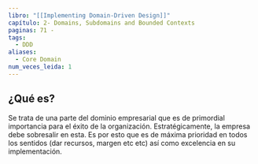 ```yaml
---
libro: "[[Implementing Domain-Driven Design]]"
capítulo: 2- Domains, Subdomains and Bounded Contexts
paginas: 71 -
tags:
  - DDD
aliases:
  - Core Domain
num_veces_leida: 1
---
```

## ¿Qué es?

Se trata de una parte del dominio empresarial que es de primordial importancia para el éxito de la organización. Estratégicamente, la empresa debe sobresalir en esta. Es por esto que es de máxima prioridad en todos los sentidos (dar recursos, margen etc etc) así como excelencia en su implementación.